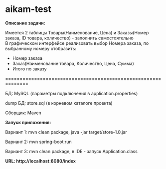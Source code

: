 # aikam-test

<b>Описание задачи:</b><br>

Имеется 2 таблицы Товары(Наименование, Цена) и Заказы(Номер заказа, ID товара, количество) - заполнить самостоятельно<br>
В графическом интерфейсе реализовать выбор Номера заказа, по выбранному номеру отобразить: 
- Номер заказа
- Заказ(Наименование товара, Количество, Цена, Сумма)
- Итого по заказу

==============================================================

БД: MySQL (параметры подключения в application.properties)

dump БД: store.sql (в корневом каталоге проекта) 

Сборщик: Maven

<b>Запуск приложения:</b> 

Вариант 1: mvn clean package, java -jar target/store-1.0.jar

Вариант 2: mvn spring-boot:run

Вариант 3: mvn clean package, в IDE - запуск Application.class

<b>URL: http://localhost:8080/index<b>
